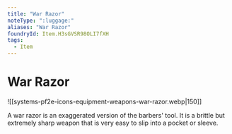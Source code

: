 ```yaml
---
title: "War Razor"
noteType: ":luggage:"
aliases: "War Razor"
foundryId: Item.H3sGVSR98OLI7fXH
tags:
  - Item
---
```


# War Razor
![[systems-pf2e-icons-equipment-weapons-war-razor.webp|150]]

A war razor is an exaggerated version of the barbers' tool. It is a brittle but extremely sharp weapon that is very easy to slip into a pocket or sleeve.
